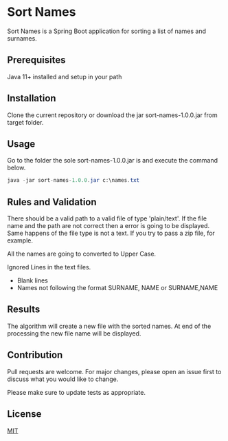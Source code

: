 # Sort Names

Sort Names is a Spring Boot application for sorting a list of names and surnames.

## Prerequisites
Java 11+ installed and setup in your path

## Installation
Clone the current repository or download the jar sort-names-1.0.0.jar from target folder.

## Usage
Go to the folder the sole sort-names-1.0.0.jar is and execute the command below.
```Java
java -jar sort-names-1.0.0.jar c:\names.txt
```
## Rules and Validation
There should be a valid path to a valid file of type 'plain/text'. 
If the file name and the path are not correct then a error is going to be displayed.
Same happens of the file type is not a text. If you try to pass a zip file, for example.

All the names are going to converted to Upper Case.

Ignored Lines in the text files.
   - Blank lines
   - Names not following the format SURNAME, NAME or SURNAME,NAME 

## Results
The algorithm will create a new file with the sorted names.
At end of the processing the new file name will be displayed.

## Contribution
Pull requests are welcome. For major changes, please open an issue first to discuss what you would like to change.

Please make sure to update tests as appropriate.

## License
[MIT](https://choosealicense.com/licenses/mit/)
